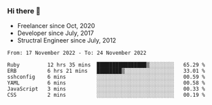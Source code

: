 ### Hi there 👋

- Freelancer since Oct, 2020
- Developer since July, 2017
- Structral Engineer since July, 2012

<!--START_SECTION:waka-->

```text
From: 17 November 2022 - To: 24 November 2022

Ruby         12 hrs 35 mins  ████████████████▒░░░░░░░░   65.29 %
ERB          6 hrs 21 mins   ████████▒░░░░░░░░░░░░░░░░   33.01 %
sshconfig    6 mins          ░░░░░░░░░░░░░░░░░░░░░░░░░   00.59 %
YAML         6 mins          ░░░░░░░░░░░░░░░░░░░░░░░░░   00.58 %
JavaScript   3 mins          ░░░░░░░░░░░░░░░░░░░░░░░░░   00.33 %
CSS          2 mins          ░░░░░░░░░░░░░░░░░░░░░░░░░   00.19 %
```

<!--END_SECTION:waka-->
